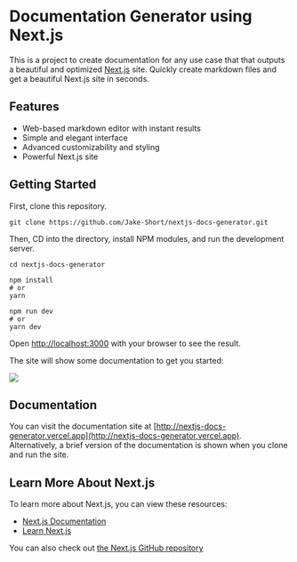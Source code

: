 # Documentation Generator using Next.js

This is a project to create documentation for any use case that that outputs a beautiful and optimized [Next.js](https://nextjs.org/) site. Quickly create markdown files and get a beautiful Next.js site in seconds.

## Features
- Web-based markdown editor with instant results
- Simple and elegant interface
- Advanced customizability and styling
- Powerful Next.js site

## Getting Started

First, clone this repository.

`git clone https://github.com/Jake-Short/nextjs-docs-generator.git`

Then, CD into the directory, install NPM modules, and run the development server.

```
cd nextjs-docs-generator

npm install
# or
yarn

npm run dev
# or
yarn dev
```

Open [http://localhost:3000](http://localhost:3000) with your browser to see the result.

The site will show some documentation to get you started:

<kbd>
<img src="https://imgur.com/RJBcIIY.jpg" />
</kbd>

## Documentation

You can visit the documentation site at [http://nextjs-docs-generator.vercel.app](http://nextjs-docs-generator.vercel.app). Alternatively, a brief version of the documentation is shown when you clone and run the site.

## Learn More About Next.js

To learn more about Next.js, you can view these resources:

- [Next.js Documentation](https://nextjs.org/docs)
- [Learn Next.js](https://nextjs.org/learn)

You can also check out [the Next.js GitHub repository](https://github.com/vercel/next.js/)
